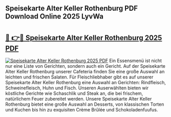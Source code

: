 ## Speisekarte Alter Keller Rothenburg PDF Download Online 2025 LyvWa

# <h2><a href="http://gc8gbc.nevu.top/?p=Speisekarte+Alter+Keller+Rothenburg">🔗 👉🔴 Speisekarte Alter Keller Rothenburg 2025 PDF</a></h2>

[![Speisekarte Alter Keller Rothenburg 2025 PDF](https://i.imgur.com/dBaPXMq.png)](http://gc8gbc.nevu.top/?p=Speisekarte+Alter+Keller+Rothenburg)
Ein Essensmenü ist nicht nur eine Liste von Gerichten, sondern auch ein Gericht. Auf der Speisekarte Alter Keller Rothenburg unserer Cafeteria finden Sie eine große Auswahl an leichten und frischen Salaten. Für Fleischliebhaber gibt es auf unserer Speisekarte Alter Keller Rothenburg eine Auswahl an Gerichten: Rindfleisch, Schweinefleisch, Huhn und Fisch. Unseren Auserwählten bieten wir köstliche Gerichte wie Schaschlik und Steak an, die bei frischem, natürlichem Feuer zubereitet werden. Unsere Speisekarte Alter Keller Rothenburg bietet eine große Auswahl an Desserts, von klassischen Torten und Kuchen bis hin zu exquisiten Crème Brûlée und Schokoladenfuufus.
